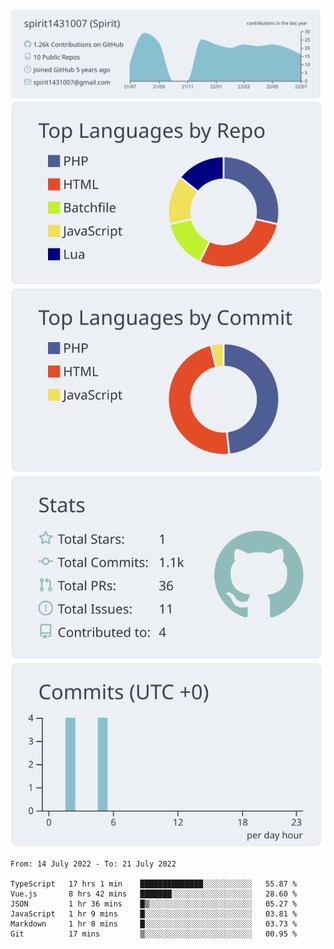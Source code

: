 [![](https://raw.githubusercontent.com/spirit1431007/spirit1431007/master/profile-summary-card-output/nord_bright/0-profile-details.svg)](https://git.io/spiritx)
[![](https://raw.githubusercontent.com/spirit1431007/spirit1431007/master/profile-summary-card-output/nord_bright/1-repos-per-language.svg)](https://git.io/spiritx) [![](https://raw.githubusercontent.com/spirit1431007/spirit1431007/master/profile-summary-card-output/nord_bright/2-most-commit-language.svg)](https://git.io/spiritx)
[![](https://raw.githubusercontent.com/spirit1431007/spirit1431007/master/profile-summary-card-output/nord_bright/3-stats.svg)](https://git.io/spiritx) [![](https://raw.githubusercontent.com/spirit1431007/spirit1431007/master/profile-summary-card-output/nord_bright/4-productive-time.svg)](https://git.io/spiritx)

<!--START_SECTION:waka-->

```text
From: 14 July 2022 - To: 21 July 2022

TypeScript   17 hrs 1 min    ██████████████░░░░░░░░░░░   55.87 %
Vue.js       8 hrs 42 mins   ███████░░░░░░░░░░░░░░░░░░   28.60 %
JSON         1 hr 36 mins    █▒░░░░░░░░░░░░░░░░░░░░░░░   05.27 %
JavaScript   1 hr 9 mins     █░░░░░░░░░░░░░░░░░░░░░░░░   03.81 %
Markdown     1 hr 8 mins     █░░░░░░░░░░░░░░░░░░░░░░░░   03.73 %
Git          17 mins         ▒░░░░░░░░░░░░░░░░░░░░░░░░   00.95 %
```

<!--END_SECTION:waka-->

